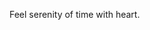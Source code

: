 Feel serenity of time with heart.

<!---
JyoDenkon/JyoDenkon is a ✨ special ✨ repository because its `README.md` (this file) appears on your GitHub profile.
You can click the Preview link to take a look at your changes.
--->
